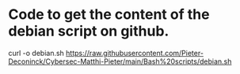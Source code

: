 # Code to get the content of the debian script on github.

curl -o debian.sh https://raw.githubusercontent.com/Pieter-Deconinck/Cybersec-Matthi-Pieter/main/Bash%20scripts/debian.sh
